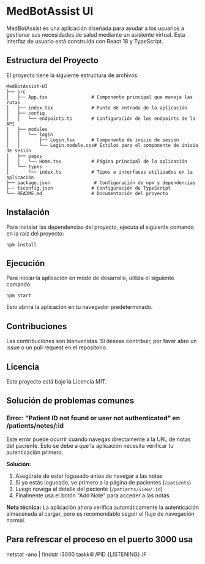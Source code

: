 # MedBotAssist UI

MedBotAssist es una aplicación diseñada para ayudar a los usuarios a gestionar sus necesidades de salud mediante un asistente virtual. Esta interfaz de usuario está construida con React 18 y TypeScript.

## Estructura del Proyecto

El proyecto tiene la siguiente estructura de archivos:

```
MedBotAssist-UI
├── src
│   ├── App.tsx                # Componente principal que maneja las rutas
│   ├── index.tsx              # Punto de entrada de la aplicación
│   ├── config
│   │   └── endpoints.ts       # Configuración de los endpoints de la API
│   ├── modules
│   │   └── login
│   │       ├── Login.tsx      # Componente de inicio de sesión
│   │       └── Login.module.css# Estilos para el componente de inicio de sesión
│   ├── pages
│   │   └── Home.tsx           # Página principal de la aplicación
│   └── types
│       └── index.ts           # Tipos e interfaces utilizados en la aplicación
├── package.json                # Configuración de npm y dependencias
├── tsconfig.json              # Configuración de TypeScript
└── README.md                  # Documentación del proyecto
```

## Instalación

Para instalar las dependencias del proyecto, ejecuta el siguiente comando en la raíz del proyecto:

```
npm install
```

## Ejecución

Para iniciar la aplicación en modo de desarrollo, utiliza el siguiente comando:

```
npm start
```

Esto abrirá la aplicación en tu navegador predeterminado.

## Contribuciones

Las contribuciones son bienvenidas. Si deseas contribuir, por favor abre un issue o un pull request en el repositorio.

## Licencia

Este proyecto está bajo la Licencia MIT.

## Solución de problemas comunes

### Error: "Patient ID not found or user not authenticated" en /patients/notes/:id

Este error puede ocurrir cuando navegas directamente a la URL de notas del paciente. Esto se debe a que la aplicación necesita verificar tu autenticación primero.

**Solución:**
1. Asegúrate de estar logueado antes de navegar a las notas
2. Si ya estás logueado, ve primero a la página de pacientes (`/patients`)
3. Luego navega al detalle del paciente (`/patients/view/:id`)
4. Finalmente usa el botón "Add Note" para acceder a las notas

**Nota técnica:** La aplicación ahora verifica automáticamente la autenticación almacenada al cargar, pero es recomendable seguir el flujo de navegación normal.

## Para refrescar el proceso en el puerto 3000 usa

netstat -ano | findstr :3000
taskkill /PID {LISTENING} /F